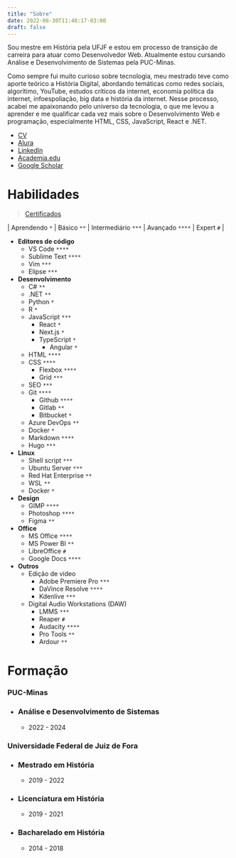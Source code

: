 ```yaml
---
title: "Sobre"
date: 2022-06-30T11:48:17-03:00
draft: false
---
```



Sou mestre em História pela UFJF e estou em processo de transição de carreira para atuar como Desenvolvedor Web. Atualmente estou cursando Análise e Desenvolvimento de Sistemas pela PUC-Minas. 

Como sempre fui muito curioso sobre tecnologia, meu mestrado teve como aporte teórico a História Digital, abordando temáticas como redes sociais, algorítimo, YouTube, estudos críticos da internet, economia política da internet, infoespoliação, big data e história da internet. Nesse processo, acabei me apaixonando pelo universo da tecnologia, o que me levou a aprender e me qualificar cada vez mais sobre o Desenvolvimento Web e programação, especialmente HTML, CSS, JavaScript, React e .NET. 


- [CV](http://lattes.cnpq.br/9924558848538635)
- [Alura](https://cursos.alura.com.br/user/geraldohomero)
- [LinkedIn](https://linkedin.com/in/geraldohomero)
- [Academia.edu](https://ufjf.academia.edu/geraldo)
- [Google Scholar](https://scholar.google.com/citations?hl=pt-BR&user=QcUrmPYAAAAJ)

# Habilidades 
> [Certificados](https://cursos.alura.com.br/user/geraldohomero/fullCertificate/13c42315e61114a41ec62b452ebf9869)


| Aprendendo `*` | Básico `**` | Intermediário `***` | Avançado `****` | Expert `#` |

- **Editores de código**
    - VS Code `****`
    - Sublime Text `****`
    - Vim `***`
    - Elipse `***`
- **Desenvolvimento**
    - C# `**`
    - .NET `**`
    - Python `*`
    - R `*`
    - JavaScript `***`
        - React `*`
        - Next.js `*`
        - TypeScript `*`
            - Angular `*`
    - HTML `****`
    - CSS `****`
        - Flexbox `****`
        - Grid `***`
    - SEO `***`
    - Git `****`
        - Github `****`
        - Gitlab `**`
        - Bitbucket `*`
    - Azure DevOps `**`
    - Docker `*`
    - Markdown `****`    
    - Hugo `***`
- **Linux**
    - Shell script `***`
    - Ubuntu Server `***`
    - Red Hat Enterprise `**`
    - WSL `**`
    - Docker `*`
- **Design**
    - GIMP `****`
    - Photoshop `****`
    - Figma `**`
- **Office**
    - MS Office `****`
    - MS Power BI `**`
    - LibreOffice `#`
    - Google Docs `****`
- **Outros**
    - Edição de vídeo
        - Adobe Premiere Pro `***`
        - DaVince Resolve `****`
        - Kdenlive `***`
    - Digital Audio Workstations (DAW)
        - LMMS `***`
        - Reaper `#`
        - Audacity `****`
        - Pro Tools `**`
        - Ardour `**`


# Formação

### **PUC-Minas**
- ### Análise e Desenvolvimento de Sistemas
    - 2022 - 2024

### **Universidade Federal de Juiz de Fora**
- ### Mestrado em História
    - 2019 - 2022
- ### Licenciatura em História
    - 2019 - 2021
- ### Bacharelado em História
    - 2014 - 2018
